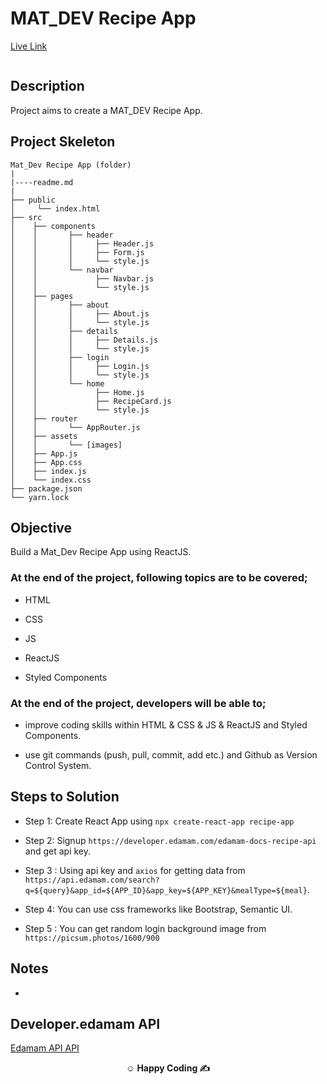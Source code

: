 # MAT_DEV Recipe App

[Live Link]()

<img src="">

## Description

Project aims to create a MAT_DEV Recipe App.

## Project Skeleton

```
Mat_Dev Recipe App (folder)
|
|----readme.md
|
├── public
│     └── index.html
├── src
│    ├── components
│    │       ├── header
│    │       │     ├── Header.js
│    │       │     ├── Form.js
│    │       │     └── style.js
│    │       └── navbar
│    │             ├── Navbar.js
│    │             └── style.js
│    ├── pages
│    │       ├── about
│    │       │     ├── About.js
│    │       │     └── style.js
│    │       ├── details
│    │       │     ├── Details.js
│    │       │     └── style.js
│    │       ├── login
│    │       │     ├── Login.js
│    │       │     └── style.js
│    │       └── home
│    │             ├── Home.js
│    │             ├── RecipeCard.js
│    │             └── style.js
│    ├── router
│    │       └── AppRouter.js
│    ├── assets
│    │       └── [images]
│    ├── App.js
│    ├── App.css
│    ├── index.js
│    └── index.css
├── package.json
└── yarn.lock
```

## Objective

Build a Mat_Dev Recipe App using ReactJS.

### At the end of the project, following topics are to be covered;

-   HTML

-   CSS

-   JS

-   ReactJS

-   Styled Components

### At the end of the project, developers will be able to;

-   improve coding skills within HTML & CSS & JS & ReactJS and Styled Components.

-   use git commands (push, pull, commit, add etc.) and Github as Version Control System.

## Steps to Solution

-   Step 1: Create React App using `npx create-react-app recipe-app`

-   Step 2: Signup `https://developer.edamam.com/edamam-docs-recipe-api` and get api key.

-   Step 3 : Using api key and `axios` for getting data from `https://api.edamam.com/search?q=${query}&app_id=${APP_ID}&app_key=${APP_KEY}&mealType=${meal}`.

-   Step 4: You can use css frameworks like Bootstrap, Semantic UI.

-   Step 5 : You can get random login background image from `https://picsum.photos/1600/900`

## Notes

-

## Developer.edamam API

<a href="https://developer.edamam.com/edamam-docs-recipe-api" target="_blank">Edamam API API</a>

**<p align="center">&#9786; Happy Coding &#9997;</p>**
